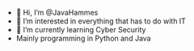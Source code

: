 - 👋 Hi, I’m @JavaHammes
- 👀 I’m interested in everything that has to do with IT
- 🌱 I’m currently learning Cyber Security
- Mainly programming in Python and Java

<!---
JavaHammes/JavaHammes is a ✨ special ✨ repository because its `README.md` (this file) appears on your GitHub profile.
You can click the Preview link to take a look at your changes.
--->
